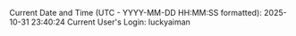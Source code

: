 Current Date and Time (UTC - YYYY-MM-DD HH:MM:SS formatted): 2025-10-31 23:40:24
Current User's Login: luckyaiman

